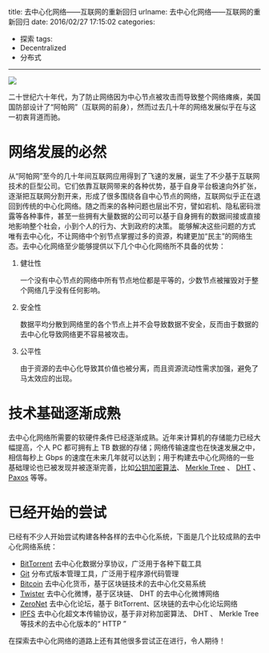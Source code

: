 title: 去中心化网络——互联网的重新回归
urlname: 去中心化网络——互联网的重新回归
date: 2016/02/27 17:15:02
categories:
- 探索
tags:
- Decentralized
- 分布式

---
![](https://image.covertness.me/quzhongxinhuawangluo_networks-20110202.jpg)

二十世纪六十年代，为了防止网络因为中心节点被攻击而导致整个网络瘫痪，美国国防部设计了“阿帕网”（互联网的前身），然而过去几十年的网络发展似乎在与这一初衷背道而驰。
<!-- more -->

# 网络发展的必然
从“阿帕网”至今的几十年间互联网应用得到了飞速的发展，诞生了不少基于互联网技术的巨型公司。它们依靠互联网带来的各种优势，基于自身平台极速向外扩张，逐渐把互联网分割开来，形成了很多围绕各自中心节点的网络，互联网似乎正在退回到传统的中心化网络。随之而来的各种问题也层出不穷，譬如宕机、隐私密码泄露等各种事件，甚至一些拥有大量数据的公司可以基于自身拥有的数据间接或直接地影响整个社会，小到个人的行为、大到政府的决策。
能够解决这些问题的方式唯有去中心化，不让网络中个别节点掌握过多的资源，构建更加“民主”的网络生态。去中心化网络至少能够提供以下几个中心化网络所不具备的优势：
1. 健壮性

    一个没有中心节点的网络中所有节点地位都是平等的，少数节点被摧毁对于整个网络几乎没有任何影响。

2. 安全性

    数据平均分散到网络里的各个节点上并不会导致数据不安全，反而由于数据的去中心化导致网络更不容易被攻击。

3. 公平性

    由于资源的去中心化导致其价值也被分离，而且资源流动性需求加强，避免了马太效应的出现。

# 技术基础逐渐成熟
去中心化网络所需要的软硬件条件已经逐渐成熟。近年来计算机的存储能力已经大幅提高，个人 PC 都可拥有上 TB 数据的存储；网络传输速度也在快速发展之中，相信每秒上 Gbps 的速度在未来几年就可以达到；用于构建去中心化网络的一些基础理论也已被发现并被逐渐完善，比如[公钥加密算法](http://baike.baidu.com/view/444169.htm)、 [Merkle Tree](https://en.wikipedia.org/wiki/Merkle_tree) 、 [DHT](https://en.wikipedia.org/wiki/Distributed_hash_table) 、 [Paxos](https://zh.wikipedia.org/wiki/Paxos算法) 等等。

# 已经开始的尝试
已经有不少人开始尝试构建各种各样的去中心化系统，下面是几个比较成熟的去中心化网络系统：
- [BitTorrent](http://www.bittorrent.org/) 去中心化数据分享协议，广泛用于各种下载工具
- [Git](https://git-scm.com/) 分布式版本管理工具，广泛用于程序源代码管理
- [Bitcoin](https://bitcoin.org/) 去中心化货币，基于区块链技术的去中心化交易系统
- [Twister](http://twister.net.co/) 去中心化微博，基于区块链、 DHT 的去中心化微博网络
- [ZeroNet](https://zeronet.io/) 去中心化论坛，基于 BitTorrent、区块链的去中心化论坛网络
- [IPFS](http://ipfs.io/) 去中心化超文本传输协议，基于非对称加密算法、 DHT 、 Merkle Tree 等技术的去中心化版本的“ HTTP ”

在探索去中心化网络的道路上还有其他很多尝试正在进行，令人期待！
